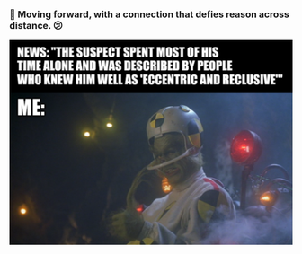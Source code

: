 ### 🚀  Moving forward, with a connection that defies reason across distance.  😕

![](meme_grinch_6.png)
